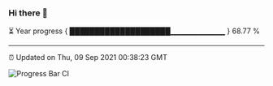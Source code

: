 ### Hi there 👋

⏳ Year progress { ████████████████████▁▁▁▁▁▁▁▁▁▁ } 68.77 %

---

⏰ Updated on Thu, 09 Sep 2021 00:38:23 GMT

![Progress Bar CI](https://github.com/liununu/liununu/workflows/Progress%20Bar%20CI/badge.svg)
